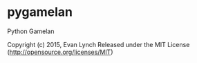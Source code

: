 # pygamelan
Python Gamelan

Copyright (c) 2015, Evan Lynch
Released under the MIT License (http://opensource.org/licenses/MIT)
